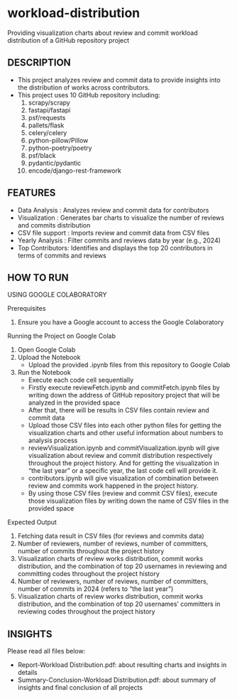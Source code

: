 # workload-distribution
Providing visualization charts about review and commit workload distribution of a GitHub repository project

## DESCRIPTION
- This project analyzes review and commit data to provide insights into the distribution of works across contributors.
- This project uses 10 GitHub repository including:
	1. scrapy/scrapy
	2. fastapi/fastapi
	3. psf/requests
	4. pallets/flask
	5. celery/celery
	6. python-pillow/Pillow
	7. python-poetry/poetry
	8. psf/black
	9. pydantic/pydantic
	10. encode/django-rest-framework

## FEATURES
- Data Analysis : Analyzes review and commit data for contributors
- Visualization : Generates bar charts to visualize the number of reviews and commits distribution 
- CSV file support : Imports review and commit data from CSV files
- Yearly Analysis : Filter commits and reviews data by year (e.g., 2024)
- Top Contributors: Identifies and displays the top 20 contributors in terms of commits and reviews

## HOW TO RUN 

USING GOOGLE COLABORATORY

Prerequisites
1. Ensure you have a Google account to access the Google Colaboratory

Running the Project on Google Colab
1. Open Google Colab
2. Upload the Notebook
   - Upload the provided .ipynb files from this repository to Google Colab
3. Run the Notebook
   - Execute each code cell sequentially
   - Firstly execute reviewFetch.ipynb and commitFetch.ipynb files by writing down the address of GitHub repository project that will be analyzed in the provided space
   - After that, there will be results in CSV files contain review and commit data
   - Upload those CSV files into each other python files for getting the visualization charts and other useful information about numbers to analysis process
   - reviewVisualization.ipynb and commitVisualization.ipynb will give visualization about review and commit distribution respectively throughout the project history. And for getting the visualization in “the last year” or a specific year, the last code cell will provide it.
   - contributors.ipynb will give visualization of combination between review and commits work happened in the project history.
   - By using those CSV files (review and commit CSV files), execute those visualization files by writing down the name of CSV files in the provided space

Expected Output
1. Fetching data result in CSV files (for reviews and commits data)
2. Number of reviewers, number of reviews, number of committers, number of commits throughout the project history
3. Visualization charts of review works distribution, commit works distribution, and the combination of top 20 usernames in reviewing and committing codes throughout the project history
3. Number of reviewers, number of reviews, number of committers, number of commits in 2024 (refers to “the last year”)
4. Visualization charts of review works distribution, commit works distribution, and the combination of top 20 usernames’ committers in reviewing codes throughout the project history


## INSIGHTS
Please read all files below:
- Report-Workload Distribution.pdf: about resulting charts and insights in details
- Summary-Conclusion-Workload Distribution.pdf: about summary of insights and final conclusion of all projects

